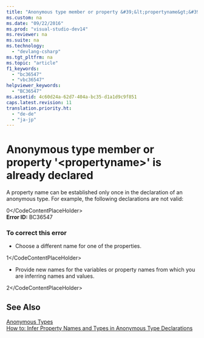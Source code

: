 ```yaml
---
title: "Anonymous type member or property &#39;&lt;propertyname&gt;&#39; is already declared"
ms.custom: na
ms.date: "09/22/2016"
ms.prod: "visual-studio-dev14"
ms.reviewer: na
ms.suite: na
ms.technology: 
  - "devlang-csharp"
ms.tgt_pltfrm: na
ms.topic: "article"
f1_keywords: 
  - "bc36547"
  - "vbc36547"
helpviewer_keywords: 
  - "BC36547"
ms.assetid: 4c60d24a-62d7-404a-bc35-d1a1d9c9f851
caps.latest.revision: 11
translation.priority.ht: 
  - "de-de"
  - "ja-jp"
---
```

# Anonymous type member or property &#39;&lt;propertyname&gt;&#39; is already declared
A property name can be established only once in the declaration of an anonymous type. For example, the following declarations are not valid:  
  
<CodeContentPlaceHolder>0\</CodeContentPlaceHolder>  
 **Error ID:** BC36547  
  
### To correct this error  
  
-   Choose a different name for one of the properties.  
  
<CodeContentPlaceHolder>1\</CodeContentPlaceHolder>  
-   Provide new names for the variables or property names from which you are inferring names and values.  
  
<CodeContentPlaceHolder>2\</CodeContentPlaceHolder>  
## See Also  
 [Anonymous Types](../vs140/anonymous-types--visual-basic-.md)   
 [How to: Infer Property Names and Types in Anonymous Type Declarations](../vs140/how-to--infer-property-names-and-types-in-anonymous-type-declarations--visual-basic-.md)